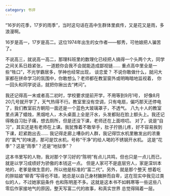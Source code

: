 ```yaml
---
category: 书评
---
```

“16岁的花季，17岁的雨季”，当时这句话在高中生群体里疯传，又是花又是雨，多浪漫啊。

16岁是高一，17岁是高二。这位1974年出生的女作者——郁秀，可他娘把人骗苦了。

不说高三，就说高一高二，那理科班里的数理化已经把人搞得一个头两个大，同学之间关系日趋紧张，
一道题你会我不会就能造成鄙视链…… 重点高中里全是一些“牲口”，不光学霸居多，学神也经常出现，
谈恋爱？ 不说你敢做什么，就问大家都在拼命学习的氛围中，你敢想么？老师都在教室窗外或明晦暗地监视着，
你一回头和同学说话，就把你揪出去“拷问”。

我还记得高一末或者高二初时，学校要求提前开学，不用等到9月1号，
好像8月20几号就开学了，天气热得不行。教室里没有空调，只有电扇，偏巧那天还停电了，我们教室前方朝阳一面还是一个蓝色大玻璃罩子，不透气。
八九十人的教室里点满了蜡烛，黑烟呛人，木头桌面上全是汗水，头发都贴在脸上额头上。我还记得晚自习肚子痛，想去厕所，但是还没下课，老师还在上面唠叨。
对了，说是“自习”，其实还是有老师在上课。我犹豫着不敢举手，肚子拧肠儿疼，好不容易挨到下课，赶紧跑出去……
我记得走廊上嘈杂的人群，我记得饮水机里散发出的浓重的“氯气”的味道，那可是饮水机，号称“干净”的给人喝的不锈钢开水机。
这是“花季”？这是“雨季”？还是“地狱季”？

这本书里写的人物，我对那个学习好的“陈明”有点儿共鸣，但也只是一点儿而已，就是以学习成绩好为骄傲的本钱这一点。
但是人家可不是底层穷人，家是深圳本地的，老爹是做生意的，所以他是标准的“富二代”。另外，就是那个整天
想着吃的胖姑娘“柳青”写得也不错，她总是以自己身材臃肿而自卑，这在现实中我见过类似的人，不过她家庭条件
也和陈明差不多。这就是这本书不如韩寒等一些这些八零后作家接地气的原因，整天写富二代的故事，和真实世界
总觉得隔着一层。
